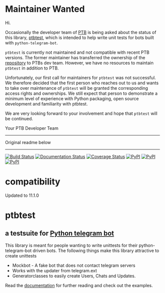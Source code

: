 # Maintainer Wanted

Hi.

Occasionally the developer team of [PTB](https://python-telegram-bot.org) is being asked about the status of this library, [ptbtest](https://pypi.org/project/ptbtest/), which is intended to help write unit tests for bots built with `python-telegram-bot`.

`ptbtest` is currently not maintained and not compatible with recent PTB versions. The former maintainer has transferred the ownership of the [repository](https://github.com/python-telegram-bot/ptbtest) to PTBs dev team. However, we have no resources to maintain `ptbtest` in addition to PTB.

Unfortunately, our first call for maintainers for `ptbtest` was not successful. We therefore decided that the first person who reaches out to us and wants to take over maintenance of `ptbtest` will be granted the corresponding access rights and ownerships. We still expect that person to demonstrate a minimum level of experience with Python packaging, open source development and familiarity with ptbtest.

We are very looking forward to your involvement and hope that `ptbtest` will be continued.

Your PTB Developer Team

---

Original readme below

---

[![Build Status](https://travis-ci.org/Eldinnie/ptbtest.svg?branch=master)](https://travis-ci.org/Eldinnie/ptbtest) [![Documentation Status](https://readthedocs.org/projects/ptbtestsuite/badge/?version=master)](http://ptbtestsuite.readthedocs.io/en/master/?badge=master) [![Coverage Status](https://coveralls.io/repos/github/Eldinnie/ptbtest/badge.svg?branch=master)](https://coveralls.io/github/Eldinnie/ptbtest?branch=master)
[![PyPI](https://img.shields.io/pypi/v/ptbtest.svg)](https://pypi.python.org/pypi/ptbtest) [![PyPI](https://img.shields.io/pypi/pyversions/ptbtest.svg)](https://pypi.python.org/pypi/ptbtest) [![PyPI](https://img.shields.io/pypi/l/ptbtest.svg)](https://pypi.python.org/pypi/ptbtest)

# compatibility
Updated to 11.1.0

# ptbtest
## a testsuite for [Python telegram bot](https://github.com/python-telegram-bot/python-telegram-bot/)

This library is meant for people wanting to write unittests for their python-telegram-bot driven bots.
The following things make this library attractive to create unittests
* Mockbot - A fake bot that does not contact telegram servers
* Works with the updater from telegram.ext
* Generatorclasses to easily create Users, Chats and Updates.

Read the [documentation](http://ptbtestsuite.readthedocs.io/en/master/?badge=master) for further reading and check out the examples.
